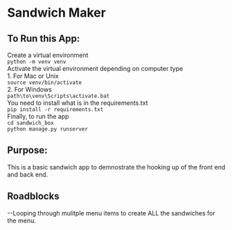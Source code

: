 # Sandwich Maker

## To Run this App:
Create a virtual environment</br>
    ```python -m venv venv```</br>
Activate the virtual environment depending on computer type</br>
    1. For Mac or Unix</br>
          ```source venv/bin/activate```</br>
    2. For Windows</br>
         ```path\to\venv\Scripts\activate.bat```</br>
You need to install what is in the requirements.txt</br>
    ```pip install -r requirements.txt```</br>
Finally, to run the app</br>
     ```cd sandwich_box```</br>
     ```python manage.py runserver```</br>
## Purpose:
 This is a basic sandwich app to demnostrate the hooking up of the front end and back end.
## Roadblocks
--Looping through mulitple menu items to create ALL the sandwiches for the menu.